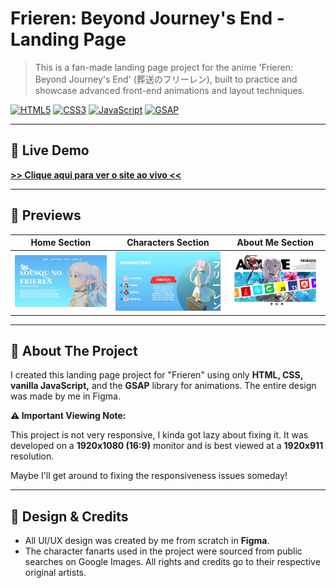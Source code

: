 # Frieren: Beyond Journey's End - Landing Page

> This is a fan-made landing page project for the anime 'Frieren: Beyond Journey's End' (葬送のフリーレン), built to practice and showcase advanced front-end animations and layout techniques.

[![HTML5](https://img.shields.io/badge/HTML5-E34F26?style=for-the-badge&logo=html5&logoColor=white)](https://en.wikipedia.org/wiki/HTML5)
[![CSS3](https://img.shields.io/badge/CSS3-1572B6?style=for-the-badge&logo=css3&logoColor=white)](https://en.wikipedia.org/wiki/CSS)
[![JavaScript](https://img.shields.io/badge/JavaScript-F7DF1E?style=for-the-badge&logo=javascript&logoColor=black)](https://en.wikipedia.org/wiki/JavaScript)
[![GSAP](https://img.shields.io/badge/GSAP-88CE02?style=for-the-badge&logo=greensock&logoColor=white)](https://greensock.com/gsap/)

---

## 🚀 Live Demo

**[>> Clique aqui para ver o site ao vivo <<](https://seu-usuario.github.io/seu-repositorio/](https://frieren-landing-page-5nv7kn33n-pe1xotos-projects.vercel.app/))**

---

## 📸 Previews

| Home Section | Characters Section | About Me Section |
| :---: | :---: | :---: |
| ![Home Section Preview](FrierenLandingpage/HOME.png) | ![Characters Section Preview](FrierenLandingpage/CHARACTERS.png) | ![About Me Section Preview](FrierenLandingpage/ABOUTME.png) |


---

## 📝 About The Project

I created this landing page project for "Frieren" using only **HTML, CSS, vanilla JavaScript,** and the **GSAP** library for animations. The entire design was made by me in Figma.

**⚠️ Important Viewing Note:**

This project is not very responsive, I kinda got lazy about fixing it. It was developed on a **1920x1080 (16:9)** monitor and is best viewed at a **1920x911** resolution.

Maybe I'll get around to fixing the responsiveness issues someday!

---

## 🎨 Design & Credits

* All UI/UX design was created by me from scratch in **Figma**.
* The character fanarts used in the project were sourced from public searches on Google Images. All rights and credits go to their respective original artists.
